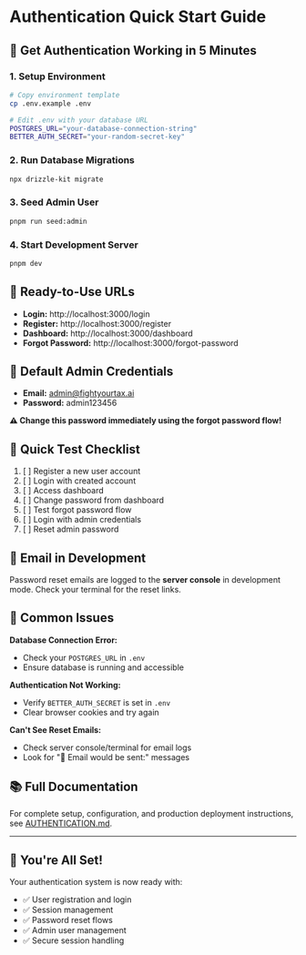 # Authentication Quick Start Guide

## 🚀 Get Authentication Working in 5 Minutes

### 1. Setup Environment
```bash
# Copy environment template
cp .env.example .env

# Edit .env with your database URL
POSTGRES_URL="your-database-connection-string"
BETTER_AUTH_SECRET="your-random-secret-key"
```

### 2. Run Database Migrations
```bash
npx drizzle-kit migrate
```

### 3. Seed Admin User
```bash
pnpm run seed:admin
```

### 4. Start Development Server
```bash
pnpm dev
```

## 🎯 Ready-to-Use URLs

- **Login:** http://localhost:3000/login
- **Register:** http://localhost:3000/register
- **Dashboard:** http://localhost:3000/dashboard
- **Forgot Password:** http://localhost:3000/forgot-password

## 🔐 Default Admin Credentials

- **Email:** admin@fightyourtax.ai
- **Password:** admin123456

**⚠️ Change this password immediately using the forgot password flow!**

## 🧪 Quick Test Checklist

1. [ ] Register a new user account
2. [ ] Login with created account
3. [ ] Access dashboard
4. [ ] Change password from dashboard
5. [ ] Test forgot password flow
6. [ ] Login with admin credentials
7. [ ] Reset admin password

## 📧 Email in Development

Password reset emails are logged to the **server console** in development mode. Check your terminal for the reset links.

## 🔧 Common Issues

**Database Connection Error:**
- Check your `POSTGRES_URL` in `.env`
- Ensure database is running and accessible

**Authentication Not Working:**
- Verify `BETTER_AUTH_SECRET` is set in `.env`
- Clear browser cookies and try again

**Can't See Reset Emails:**
- Check server console/terminal for email logs
- Look for "📧 Email would be sent:" messages

## 📚 Full Documentation

For complete setup, configuration, and production deployment instructions, see [AUTHENTICATION.md](./AUTHENTICATION.md).

---

## 🎉 You're All Set!

Your authentication system is now ready with:
- ✅ User registration and login
- ✅ Session management
- ✅ Password reset flows
- ✅ Admin user management
- ✅ Secure session handling 